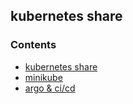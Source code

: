 ## kubernetes share

### Contents
* [kubernetes share](kubernetes_technical_training.md)
* [minikube](minikube_technical_share.md)
* [argo & ci/cd](argo_cicd_training.md)

